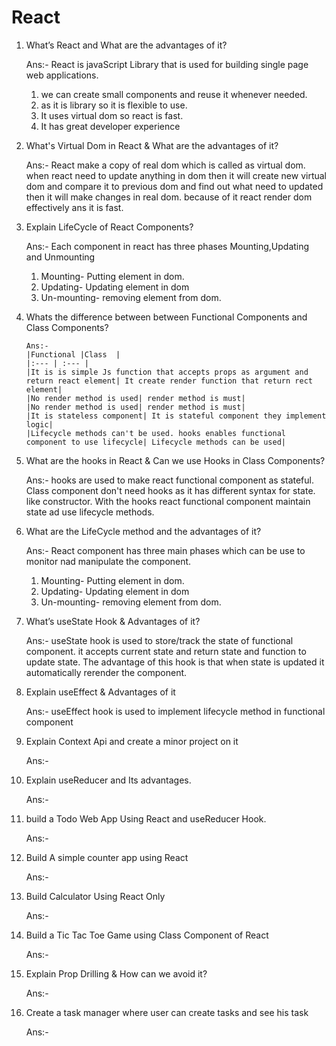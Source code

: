 # React

1.  What’s React and What are the advantages of it?

    Ans:- React is javaScript Library that is used for building single page web applications.

    1. we can create small components and reuse it whenever needed.
    2. as it is library so it is flexible to use.
    3. It uses virtual dom so react is fast.
    4. It has great developer experience

2.  What's Virtual Dom in React & What are the advantages of it?

    Ans:- React make a copy of real dom which is called as virtual dom. when react need to update anything in dom then it will create new virtual dom and compare it to previous dom and find out what need to updated then it will make changes in real dom. because of it react render dom effectively ans it is fast.

3.  Explain LifeCycle of React Components?

    Ans:- Each component in react has three phases Mounting,Updating and Unmounting

    1. Mounting- Putting element in dom.
    2. Updating- Updating element in dom
    3. Un-mounting- removing element from dom.

4.  Whats the difference between between Functional Components and Class
    Components?

        Ans:-
        |Functional |Class  |
        |:--- | :--- |
        |It is is simple Js function that accepts props as argument and return react element| It create render function that return rect element|
        |No render method is used| render method is must|
        |No render method is used| render method is must|
        |It is stateless component| It is stateful component they implement logic|
        |Lifecycle methods can't be used. hooks enables functional component to use lifecycle| Lifecycle methods can be used|

5.  What are the hooks in React & Can we use Hooks in Class Components?

    Ans:- hooks are used to make react functional component as stateful. Class component don't need hooks as it has different syntax for state. like constructor. With the hooks react functional component maintain state ad use lifecycle methods.

6.  What are the LifeCycle method and the advantages of it?

    Ans:- React component has three main phases which can be use to monitor nad manipulate the component.

    1. Mounting- Putting element in dom.
    2. Updating- Updating element in dom
    3. Un-mounting- removing element from dom.

7.  What’s useState Hook & Advantages of it?

    Ans:- useState hook is used to store/track the state of functional component. it accepts current state and return state and function to update state. The advantage of this hook is that when state is updated it automatically rerender the component.

8.  Explain useEffect & Advantages of it

    Ans:- useEffect hook is used to implement lifecycle method in functional component

9.  Explain Context Api and create a minor project on it

    Ans:-

10. Explain useReducer and Its advantages.

    Ans:-

11. build a Todo Web App Using React and useReducer Hook.

    Ans:-

12. Build A simple counter app using React

    Ans:-

13. Build Calculator Using React Only

    Ans:-

14. Build a Tic Tac Toe Game using Class Component of React

    Ans:-

15. Explain Prop Drilling & How can we avoid it?

    Ans:-

16. Create a task manager where user can create tasks and see his task

    Ans:-
